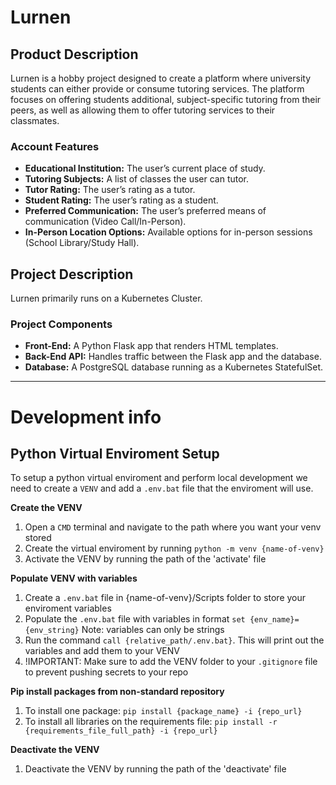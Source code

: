 # Lurnen

## Product Description
Lurnen is a hobby project designed to create a platform where university students can either provide or consume tutoring services. The platform focuses on offering students additional, subject-specific tutoring from their peers, as well as allowing them to offer tutoring services to their classmates.

### Account Features
- **Educational Institution:** The user’s current place of study.
- **Tutoring Subjects:** A list of classes the user can tutor.
- **Tutor Rating:** The user’s rating as a tutor.
- **Student Rating:** The user’s rating as a student.
- **Preferred Communication:** The user’s preferred means of communication (Video Call/In-Person).
- **In-Person Location Options:** Available options for in-person sessions (School Library/Study Hall).

## Project Description
Lurnen primarily runs on a Kubernetes Cluster.

### Project Components
- **Front-End:** A Python Flask app that renders HTML templates.
- **Back-End API:** Handles traffic between the Flask app and the database.
- **Database:** A PostgreSQL database running as a Kubernetes StatefulSet.

---

# Development info

## Python Virtual Enviroment Setup

To setup a python virtual enviroment and perform local development we need to create a `VENV` and add a `.env.bat` file that the enviroment will use.

**Create the VENV**
1. Open a `CMD` terminal and navigate to the path where you want your venv stored
2. Create the virtual enviroment by running `python -m venv {name-of-venv}`
3. Activate the VENV by running the path of the 'activate' file

**Populate VENV with variables**
1. Create a `.env.bat` file in {name-of-venv}/Scripts folder to store your enviroment variables
2. Populate the `.env.bat` file with variables in format `set {env_name}={env_string}` Note: variables can only be strings
3. Run the command `call {relative_path/.env.bat}`. This will print out the variables and add them to your VENV
4. !IMPORTANT: Make sure to add the VENV folder to your `.gitignore` file to prevent pushing secrets to your repo

**Pip install packages from non-standard repository**
1. To install one package: `pip install {package_name} -i {repo_url}`
2. To install all libraries on the requirements file: `pip install -r {requirements_file_full_path} -i {repo_url}`

**Deactivate the VENV**
1. Deactivate the VENV by running the path of the 'deactivate' file
